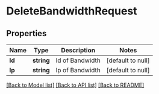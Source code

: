 # DeleteBandwidthRequest

## Properties
Name | Type | Description | Notes
------------ | ------------- | ------------- | -------------
**Id** | **string** | Id of Bandwidth | [default to null]
**Ip** | **string** | Ip of Bandwidth | [default to null]

[[Back to Model list]](../README.md#documentation-for-models) [[Back to API list]](../README.md#documentation-for-api-endpoints) [[Back to README]](../README.md)


